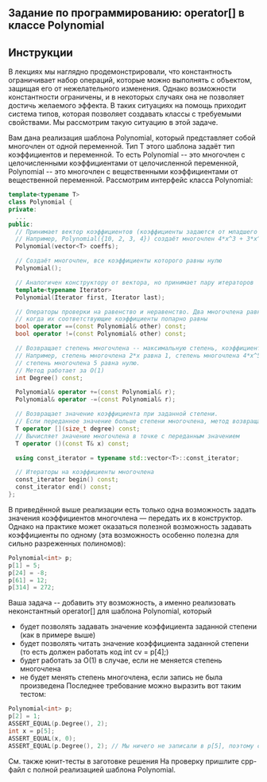 ## Задание по программированию: operator[] в классе Polynomial
## Инструкции
В лекциях мы наглядно продемонстрировали, что константность ограничивает набор операций, которые можно выполнять с объектом, защищая его от нежелательного изменения. Однако возможности константности ограничены, и в некоторых случаях она не позволяет достичь желаемого эффекта. В таких ситуациях на помощь приходит система типов, которая позволяет создавать классы с требуемыми свойствами. Мы рассмотрим такую ситуацию в этой задаче.

Вам дана реализация шаблона Polynomial, который представляет собой многочлен от одной переменной. Тип T этого шаблона задаёт тип коэффициентов и переменной. То есть Polynomial<int> -- это многочлен с целочисленными коэффициентами от целочисленной переменной, Polynomial<double> -- это многочлен с вещественными коэффициентами от вещественной переменной. Рассмотрим интерфейс класса Polynomial<T>:
```c++
template<typename T>
class Polynomial {
private:
  ...
public:
  // Принимает вектор коэффициентов (коэффициенты задаются от младшего к старшим)
  // Например, Polynomial({10, 2, 3, 4}) создаёт многочлен 4*x^3 + 3*x^2 + 2*x + 10
  Polynomial(vector<T> coeffs);

  // Создаёт многочлен, все коэффициенты которого равны нулю
  Polynomial();

  // Аналогичен конструктору от вектора, но принимает пару итераторов
  template<typename Iterator>
  Polynomial(Iterator first, Iterator last);

  // Операторы проверки на равенство и неравенство. Два многочлена равны тогда и только тогда,
  // когда их соответствующие коэффициенты попарно равны
  bool operator ==(const Polynomial& other) const;
  bool operator !=(const Polynomial& other) const;

  // Возвращает степень многочлена -- максимальную степень, коэффициент при которой не равен нулю.
  // Например, степень многочлена 2*x равна 1, степень многочлена 4*x^5 + x^3 - 10 равна 5,
  // степень многочлена 5 равна нулю.
  // Метод работает за O(1)
  int Degree() const;

  Polynomial& operator +=(const Polynomial& r);
  Polynomial& operator -=(const Polynomial& r);

  // Возвращает значение коэффициента при заданной степени.
  // Если переданное значение больше степени многочлена, метод возвращает 0
  T operator [](size_t degree) const;
  // Вычисляет значение многочлена в точке с переданным значением
  T operator ()(const T& x) const;

  using const_iterator = typename std::vector<T>::const_iterator;

  // Итераторы на коэффициенты многочлена
  const_iterator begin() const;
  const_iterator end() const;
};
```
В приведённой выше реализации есть только одна возможность задать значения коэффициентов многочлена — передать их в конструктор. Однако на практике может оказаться полезной возможность задавать коэффициенты по одному (эта возможность особенно полезна для сильно разреженных полиномов):
``` c++
Polynomial<int> p;
p[1] = 5;
p[24] = -8;
p[61] = 12;
p[314] = 272;
```
Ваша задача -- добавить эту возможность, а именно реализовать неконстантный operator[] для шаблона Polynomial, который

* будет позволять задавать значение коэффициента заданной степени (как в примере выше)
* будет позволять читать значение коэффициента заданной степени (то есть должен работать код int cv = p[4];)
* будет работать за O(1) в случае, если не меняется степень многочлена
* не будет менять степень многочлена, если запись не была произведена
Последнее требование можно выразить вот таким тестом:

```c++
Polynomial<int> p;
p[2] = 1;
ASSERT_EQUAL(p.Degree(), 2);
int x = p[5];
ASSERT_EQUAL(x, 0);
ASSERT_EQUAL(p.Degree(), 2); // Мы ничего не записали в p[5], поэтому степень многочлена не изменилась
```
См. также юнит-тесты в заготовке решения
На проверку пришлите cpp-файл с полной реализацией шаблона Polynomial.
